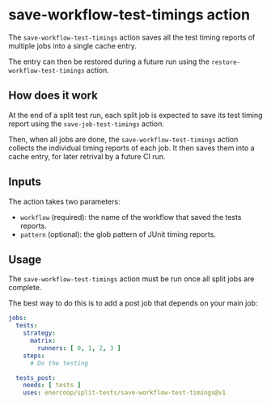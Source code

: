 # save-workflow-test-timings action

The `save-workflow-test-timings` action saves all the test timing reports of multiple jobs into a single cache entry.

The entry can then be restored during a future run using the `restore-workflow-test-timings` action.

## How does it work

At the end of a split test run, each split job is expected to save its test timing report using the `save-job-test-timings` action.

Then, when all jobs are done, the `save-workflow-test-timings` action collects the individual timing reports of each job. It then saves them into a cache entry, for later retrival by a future CI run.

## Inputs

The action takes two parameters:

- `workflow` (required): the name of the workflow that saved the tests reports.
- `pattern` (optional): the glob pattern of JUnit timing reports.

## Usage

The `save-workflow-test-timings` action must be run once all split jobs are complete.

The best way to do this is to add a post job that depends on your main job:

```yaml
jobs:
  tests:
    strategy:
      matrix:
        runners: [ 0, 1, 2, 3 ]
    steps:
      # Do the testing

  tests_post:
    needs: [ tests ]
    uses: enercoop/split-tests/save-workflow-test-timings@v1
```
